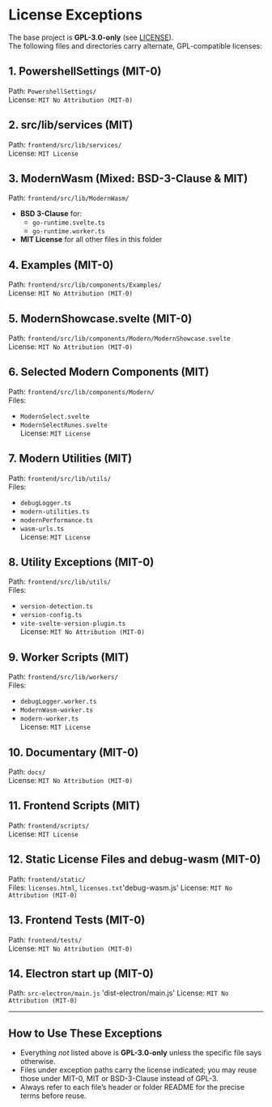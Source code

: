 ﻿# License Exceptions

The base project is **GPL-3.0-only** (see [LICENSE](./LICENSE)).  
The following files and directories carry alternate, GPL-compatible licenses:

## 1. PowershellSettings (MIT-0)  
Path: `PowershellSettings/`  
License: `MIT No Attribution (MIT-0)`

## 2. src/lib/services (MIT)  
Path: `frontend/src/lib/services/`  
License: `MIT License`

## 3. ModernWasm (Mixed: BSD-3-Clause & MIT)  
Path: `frontend/src/lib/ModernWasm/`  
- **BSD 3-Clause** for:  
  - `go-runtime.svelte.ts`  
  - `go-runtime.worker.ts`  
- **MIT License** for all other files in this folder

## 4. Examples (MIT-0)  
Path: `frontend/src/lib/components/Examples/`  
License: `MIT No Attribution (MIT-0)`

## 5. ModernShowcase.svelte (MIT-0)  
Path: `frontend/src/lib/components/Modern/ModernShowcase.svelte`  
License: `MIT No Attribution (MIT-0)`

## 6. Selected Modern Components (MIT)  
Path: `frontend/src/lib/components/Modern/`  
Files:  
- `ModernSelect.svelte`  
- `ModernSelectRunes.svelte`  
License: `MIT License`

## 7. Modern Utilities (MIT)  
Path: `frontend/src/lib/utils/`  
Files:  
- `debugLogger.ts`  
- `modern-utilities.ts`  
- `modernPerformance.ts`  
- `wasm-urls.ts`  
License: `MIT License`

## 8. Utility Exceptions (MIT-0)  
Path: `frontend/src/lib/utils/`  
Files:  
- `version-detection.ts`  
- `version-config.ts`  
- `vite-svelte-version-plugin.ts`  
License: `MIT No Attribution (MIT-0)`

## 9. Worker Scripts (MIT)  
Path: `frontend/src/lib/workers/`  
Files:  
- `debugLogger.worker.ts`  
- `ModernWasm-worker.ts`  
- `modern-worker.ts`  
License: `MIT License`

## 10. Documentary (MIT-0)  
Path: `docs/`  
License: `MIT No Attribution (MIT-0)`

## 11. Frontend Scripts (MIT)  
Path: `frontend/scripts/`  
License: `MIT License`

## 12. Static License Files and debug-wasm (MIT-0)  
Path: `frontend/static/`  
Files: `licenses.html`, `licenses.txt`'debug-wasm.js'
License: `MIT No Attribution (MIT-0)`

## 13. Frontend Tests (MIT-0)  
Path: `frontend/tests/`  
License: `MIT No Attribution (MIT-0)`

## 14. Electron start up (MIT-0)  
Path: `src-electron/main.js` 'dist-electron/main.js' 
License: `MIT No Attribution (MIT-0)`


---

## How to Use These Exceptions

- Everything *not* listed above is **GPL-3.0-only** unless the specific file says otherwise.  
- Files under exception paths carry the license indicated; you may reuse those under MIT-0, MIT or BSD-3-Clause instead of GPL-3.  
- Always refer to each file’s header or folder README for the precise terms before reuse.  
